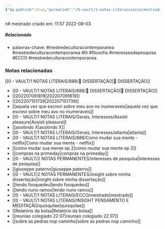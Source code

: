 ```yaml
---
{"dg-publish":true,"permalink":"/0-vault/1-notas-literais/ecco/mestrado/","tags":["mestredeculturacontemporanea","lit","filosofia","interessesdepesquisa","ECCO"],"dgHomeLink":true,"dgShowLocalGraph":true,"dgShowFileTree":true,"dgEnableSearch":true,"noteIcon":""}
---
```


n# mestrado
criado em: 11:57 2022-08-03

##### Relacionado
- palavras-chave: #mestredeculturacontemporanea 
#mestredeculturacontemporanea #lit #filosofia #interessesdepesquisa #ECCO #mestredeculturacontemporanea 
### Notas relacionadas

[[0 - VAULT/1 NOTAS LITERAIS/888/📕 DISSERTAÇÃO\|📕 DISSERTAÇÃO]]
- [[0 - VAULT/1 NOTAS LITERAIS/888/📕 DISSERTAÇÃO\|📕 DISSERTAÇÃO]]
- [[202207091819\|202207091819]]
- [[202207151739\|202207151739]]
- [[aquela vez que escrevi sobre meu avo no inumeraveis\|aquela vez que escrevi sobre meu avo no inumeraveis]]
- [[0 - VAULT/1 NOTAS LITERAIS/Gerais, Interesses/Assisti pleasure\|Assisti pleasure]]
- [[assitindo X\|assitindo X]]
- [[0 - VAULT/1 NOTAS LITERAIS/Gerais, Interesses/atlanta\|atlanta]]
- [[0 - VAULT/1 NOTAS LITERAIS/888/Como mudar sua mente - netflix\|Como mudar sua mente - netflix]]
- [[como mudar sua mente ep 2\|como mudar sua mente ep 2]]
- [[compras na primeday\|compras na primeday]]
- [[0 - VAULT/2 NOTAS PERMANENTES/interesses de pesquisa\|interesses de pesquisa]]
- [[giuseppe paterno\|giuseppe paterno]]
- [[0 - VAULT/2 NOTAS PERMANENTES/insight sobre minha dissertação\|insight sobre minha dissertação]]
- [[lendo fooquedeu\|lendo fooquedeu]]
- [[lendo nuno ramos\|lendo nuno ramos]]
- [[0 - VAULT/1 NOTAS LITERAIS/ECCO/mestrado\|mestrado]]
- [[0 - VAULT/1 NOTAS LITERAIS/INSIGHT PENSAMENTO E MEDITAÇÃO/quisquilae\|quisquilae]]
- [[Relatório da bolsa\|Relatório da bolsa]]
- [[reuniao colegiado 22 07\|reuniao colegiado 22 07]]
- [[sobre as pedras nop caminho\|sobre as pedras nop caminho]]
